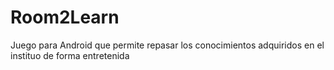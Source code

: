 # Room2Learn
Juego para Android que permite repasar los conocimientos adquiridos en el instituo de forma entretenida

